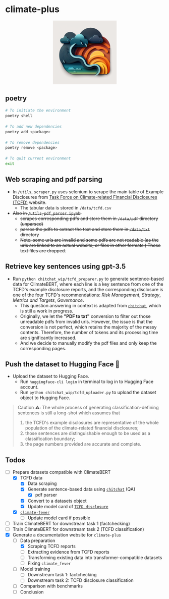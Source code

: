 # climate-plus

<p align="center">
  <img src="logo.png" width="40%" alt="A placeholder logo of climate-plus">
</p>

## poetry

```bash
# To initiate the environment
poetry shell

# To add new dependencies
poetry add <package>

# To remove dependencies
poetry remove <package>

# To quit current environment
exit
```

## Web scraping and pdf parsing

- In `/utils`, `scraper.py` uses selenium to scrape the main table of Example Disclosures from [Task Force on Climate-related Financial Disclosures (TCFD)](https://www.fsb-tcfd.org/example-disclosures/) website.
  - The tabular data is stored in `/data/tcfd.csv`
- ~~Also in `/utils`, `pdf_parser.ipynb`:~~
  - ~~scrapes corresponding pdfs and store them in `/data/pdf` directory (unparsed)~~
  - ~~parses the pdfs to extract the text and store them in `/data/txt` directory~~
  - ~~Note: some urls are invalid and some pdfs are not readable (as the urls are linked to an actual website, or files in other formats.) Those text files are dropped.~~

## Retrieve key sentences using gpt-3.5

- Run `python chitchat_wip/tcfd_preparer.py` to generate sentence-based data for ClimateBERT, where each line is a key sentence from one of the TCFD's example disclosure reports, and the corresponding disclosure is one of the four TCFD's recommendations: *Risk Management*, *Strategy*, *Metrics and Targets*, *Governance*.
  - This question answering in context is adapted from [`chitchat`](https://github.com/rexarski/chitchat), which is still a work in progress.
  - Originally, we let the **"PDF to txt"** conversion to filter out those unreadable pdfs from invalid urls. However, the issue is that the conversion is not perfect, which retains the majority of the messy contents. Therefore, the number of tokens and its processing time are significantly increased.
  - And we decide to manually modify the pdf files and only keep the corresponding pages.

## Push the dataset to Hugging Face 🤗

- Upload the dataset to Hugging Face.
  - Run `huggingface-cli login` in terminal to log in to Hugging Face account.
  - Run `python chitchat_wip/tcfd_uploader.py` to upload the dataset object to Hugging Face.

> Caution ⚠️: The whole process of generating classification-defining sentences is still a long-shot which assumes that
>
> 1. the TCFD's example disclosures are representative of the whole population of the climate-related financial disclosures;
> 2. those sentences are distinguishable enough to be used as a classification boundary;
> 3. the page numbers provided are accurate and complete.

## Todos

- [ ] Prepare datasets compatible with ClimateBERT
  - [x] TCFD data
    - [x] Data scraping
    - [x] Generate sentence-based data using [`chitchat`](https://github.com/rexarski/chitchat) (QA)
      - [x] pdf parser
    - [x] Convert to a datasets object
    - [x] Update model card of [`TCFD_disclosure`](https://huggingface.co/datasets/rexarski/TCFD_disclosure)
  - [x] [`climate-fever`](https://huggingface.co/datasets/rexarski/climate_fever_fixed)
    - [ ] Update model card if possible
- [ ] Train ClimateBERT for downstream task 1 (factchecking)
- [ ] Train ClimateBERT for downstream task 2 (TCFD classification)
- [x] Generate a documentation website for `climate-plus`
  - [ ] Data preparation
    - [x] Scraping TCFD reports
    - [ ] Extracting evidence from TCFD reports
    - [ ] Transforming existing data into transformer-compatible datasets
    - [ ] Fixing `climate_fever`
  - [ ] Model training
    - [ ] Downstream task 1: factchecking
    - [ ] Downstream task 2: TCFD disclosure classification
  - [ ] Comparison with benchmarks
  - [ ] Conclusion
